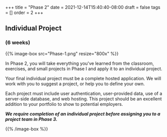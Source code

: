 +++
title = "Phase 2"
date = 2021-12-14T15:40:40-08:00
draft = false
tags = []
order = 2
+++

## Individual Project

### (6 weeks)

{{% image-box src="Phase-1.png" resize="800x" %}}

In Phase 2, you will take everything you've learned from the classroom,
exercises, and small projects in Phase I and apply it to an individual project.

Your final individual project must be a complete hosted application.  We will
work with you to suggest a project, or help you to define your own.

Each project must include user authentication, user-provided data, use of a
server-side database, and web hosting. This project should be an excellent
addition to your portfolio to show to potential employers.

***We require completion of an individual project before assigning you to a
project team in Phase&nbsp;3.***

{{% /image-box %}}

